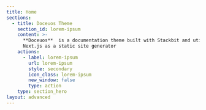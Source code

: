 ```yaml
---
title: Home
sections:
  - title: Doceuos Theme
    section_id: lorem-ipsum
    content: >-
      **Doceuos**  is a documentation theme built with Stackbit and utilizes
      Next.js as a static site generator
    actions:
      - label: lorem-ipsum
        url: lorem-ipsum
        style: secondary
        icon_class: lorem-ipsum
        new_window: false
        type: action
    type: section_hero
layout: advanced
---
```

